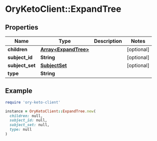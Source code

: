 # OryKetoClient::ExpandTree

## Properties

| Name | Type | Description | Notes |
| ---- | ---- | ----------- | ----- |
| **children** | [**Array&lt;ExpandTree&gt;**](ExpandTree.md) |  | [optional] |
| **subject_id** | **String** |  | [optional] |
| **subject_set** | [**SubjectSet**](SubjectSet.md) |  | [optional] |
| **type** | **String** |  |  |

## Example

```ruby
require 'ory-keto-client'

instance = OryKetoClient::ExpandTree.new(
  children: null,
  subject_id: null,
  subject_set: null,
  type: null
)
```


